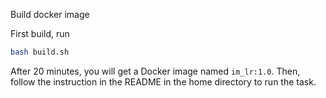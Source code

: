 Build docker image

First build, run

```bash
bash build.sh
```
After 20 minutes, you will get a Docker image named `im_lr:1.0`. Then, follow the instruction in the README in the home directory to run the task.